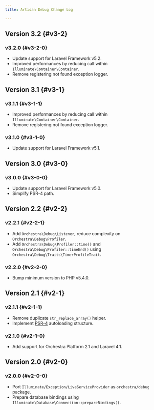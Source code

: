```yaml
---
title: Artisan Debug Change Log

---
```


## Version 3.2 {#v3-2}

### v3.2.0 {#v3-2-0}

* Update support for Laravel Framework v5.2.
* Improved performances by reducing call within `Illuminate\Container\Container`.
* Remove registering not found exception logger.

## Version 3.1 {#v3-1}

### v3.1.1 {#v3-1-1}

* Improved performances by reducing call within `Illuminate\Container\Container`.
* Remove registering not found exception logger.

### v3.1.0 {#v3-1-0}

* Update support for Laravel Framework v5.1.

## Version 3.0 {#v3-0}

### v3.0.0 {#v3-0-0}

* Update support for Laravel Framework v5.0.
* Simplify PSR-4 path.

## Version 2.2 {#v2-2}

### v2.2.1 {#v2-2-1}

* Add `Orchestra\Debug\Listener`, reduce complexity on `Orchestra\Debug\Profiler`.
* Add `Orchestra\Debug\Profiler::time()` and `Orchestra\Debug\Profiler::timeEnd()` using `Orchestra\Debug\Traits\TimerProfileTrait`.

### v2.2.0 {#v2-2-0}

* Bump minimum version to PHP v5.4.0.

## Version 2.1 {#v2-1}

### v2.1.1 {#v2-1-1}

* Remove duplicate `str_replace_array()` helper.
* Implement [PSR-4](https://github.com/php-fig/fig-standards/blob/master/proposed/psr-4-autoloader/psr-4-autoloader.md) autoloading structure.

### v2.1.0 {#v2-1-0}

* Add support for Orchestra Platform 2.1 and Laravel 4.1.

## Version 2.0 {#v2-0}

### v2.0.0 {#v2-0-0}

* Port `Illuminate/Exception/LiveServiceProvider` as `orchestra/debug` package.
* Prepare database bindings using `Illuminate\Database\Connection::prepareBindings()`.
